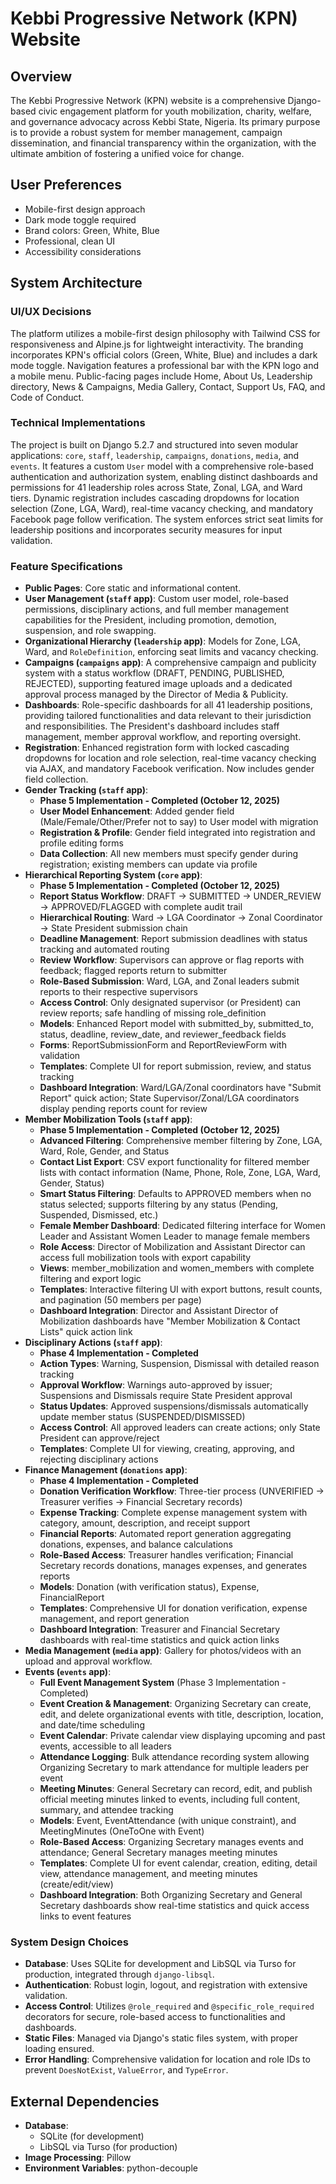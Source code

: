 # Kebbi Progressive Network (KPN) Website

## Overview
The Kebbi Progressive Network (KPN) website is a comprehensive Django-based civic engagement platform for youth mobilization, charity, welfare, and governance advocacy across Kebbi State, Nigeria. Its primary purpose is to provide a robust system for member management, campaign dissemination, and financial transparency within the organization, with the ultimate ambition of fostering a unified voice for change.

## User Preferences
- Mobile-first design approach
- Dark mode toggle required
- Brand colors: Green, White, Blue
- Professional, clean UI
- Accessibility considerations

## System Architecture

### UI/UX Decisions
The platform utilizes a mobile-first design philosophy with Tailwind CSS for responsiveness and Alpine.js for lightweight interactivity. The branding incorporates KPN's official colors (Green, White, Blue) and includes a dark mode toggle. Navigation features a professional bar with the KPN logo and a mobile menu. Public-facing pages include Home, About Us, Leadership directory, News & Campaigns, Media Gallery, Contact, Support Us, FAQ, and Code of Conduct.

### Technical Implementations
The project is built on Django 5.2.7 and structured into seven modular applications: `core`, `staff`, `leadership`, `campaigns`, `donations`, `media`, and `events`. It features a custom `User` model with a comprehensive role-based authentication and authorization system, enabling distinct dashboards and permissions for 41 leadership roles across State, Zonal, LGA, and Ward tiers. Dynamic registration includes cascading dropdowns for location selection (Zone, LGA, Ward), real-time vacancy checking, and mandatory Facebook page follow verification. The system enforces strict seat limits for leadership positions and incorporates security measures for input validation.

### Feature Specifications
- **Public Pages**: Core static and informational content.
- **User Management (`staff` app)**: Custom user model, role-based permissions, disciplinary actions, and full member management capabilities for the President, including promotion, demotion, suspension, and role swapping.
- **Organizational Hierarchy (`leadership` app)**: Models for Zone, LGA, Ward, and `RoleDefinition`, enforcing seat limits and vacancy checking.
- **Campaigns (`campaigns` app)**: A comprehensive campaign and publicity system with a status workflow (DRAFT, PENDING, PUBLISHED, REJECTED), supporting featured image uploads and a dedicated approval process managed by the Director of Media & Publicity.
- **Dashboards**: Role-specific dashboards for all 41 leadership positions, providing tailored functionalities and data relevant to their jurisdiction and responsibilities. The President's dashboard includes staff management, member approval workflow, and reporting oversight.
- **Registration**: Enhanced registration form with locked cascading dropdowns for location and role selection, real-time vacancy checking via AJAX, and mandatory Facebook verification. Now includes gender field collection.
- **Gender Tracking (`staff` app)**:
  - **Phase 5 Implementation - Completed (October 12, 2025)**
  - **User Model Enhancement**: Added gender field (Male/Female/Other/Prefer not to say) to User model with migration
  - **Registration & Profile**: Gender field integrated into registration and profile editing forms
  - **Data Collection**: All new members must specify gender during registration; existing members can update via profile
- **Hierarchical Reporting System (`core` app)**:
  - **Phase 5 Implementation - Completed (October 12, 2025)**
  - **Report Status Workflow**: DRAFT → SUBMITTED → UNDER_REVIEW → APPROVED/FLAGGED with complete audit trail
  - **Hierarchical Routing**: Ward → LGA Coordinator → Zonal Coordinator → State President submission chain
  - **Deadline Management**: Report submission deadlines with status tracking and automated routing
  - **Review Workflow**: Supervisors can approve or flag reports with feedback; flagged reports return to submitter
  - **Role-Based Submission**: Ward, LGA, and Zonal leaders submit reports to their respective supervisors
  - **Access Control**: Only designated supervisor (or President) can review reports; safe handling of missing role_definition
  - **Models**: Enhanced Report model with submitted_by, submitted_to, status, deadline, review_date, and reviewer_feedback fields
  - **Forms**: ReportSubmissionForm and ReportReviewForm with validation
  - **Templates**: Complete UI for report submission, review, and status tracking
  - **Dashboard Integration**: Ward/LGA/Zonal coordinators have "Submit Report" quick action; State Supervisor/Zonal/LGA coordinators display pending reports count for review
- **Member Mobilization Tools (`staff` app)**:
  - **Phase 5 Implementation - Completed (October 12, 2025)**
  - **Advanced Filtering**: Comprehensive member filtering by Zone, LGA, Ward, Role, Gender, and Status
  - **Contact List Export**: CSV export functionality for filtered member lists with contact information (Name, Phone, Role, Zone, LGA, Ward, Gender, Status)
  - **Smart Status Filtering**: Defaults to APPROVED members when no status selected; supports filtering by any status (Pending, Suspended, Dismissed, etc.)
  - **Female Member Dashboard**: Dedicated filtering interface for Women Leader and Assistant Women Leader to manage female members
  - **Role Access**: Director of Mobilization and Assistant Director can access full mobilization tools with export capability
  - **Views**: member_mobilization and women_members with complete filtering and export logic
  - **Templates**: Interactive filtering UI with export buttons, result counts, and pagination (50 members per page)
  - **Dashboard Integration**: Director and Assistant Director of Mobilization dashboards have "Member Mobilization & Contact Lists" quick action link
- **Disciplinary Actions (`staff` app)**: 
  - **Phase 4 Implementation - Completed**
  - **Action Types**: Warning, Suspension, Dismissal with detailed reason tracking
  - **Approval Workflow**: Warnings auto-approved by issuer; Suspensions and Dismissals require State President approval
  - **Status Updates**: Approved suspensions/dismissals automatically update member status (SUSPENDED/DISMISSED)
  - **Access Control**: All approved leaders can create actions; only State President can approve/reject
  - **Templates**: Complete UI for viewing, creating, approving, and rejecting disciplinary actions
- **Finance Management (`donations` app)**: 
  - **Phase 4 Implementation - Completed**
  - **Donation Verification Workflow**: Three-tier process (UNVERIFIED → Treasurer verifies → Financial Secretary records)
  - **Expense Tracking**: Complete expense management system with category, amount, description, and receipt support
  - **Financial Reports**: Automated report generation aggregating donations, expenses, and balance calculations
  - **Role-Based Access**: Treasurer handles verification; Financial Secretary records donations, manages expenses, and generates reports
  - **Models**: Donation (with verification status), Expense, FinancialReport
  - **Templates**: Comprehensive UI for donation verification, expense management, and report generation
  - **Dashboard Integration**: Treasurer and Financial Secretary dashboards with real-time statistics and quick action links
- **Media Management (`media` app)**: Gallery for photos/videos with an upload and approval workflow.
- **Events (`events` app)**: 
  - **Full Event Management System** (Phase 3 Implementation - Completed)
  - **Event Creation & Management**: Organizing Secretary can create, edit, and delete organizational events with title, description, location, and date/time scheduling
  - **Event Calendar**: Private calendar view displaying upcoming and past events, accessible to all leaders
  - **Attendance Logging**: Bulk attendance recording system allowing Organizing Secretary to mark attendance for multiple leaders per event
  - **Meeting Minutes**: General Secretary can record, edit, and publish official meeting minutes linked to events, including full content, summary, and attendee tracking
  - **Models**: Event, EventAttendance (with unique constraint), and MeetingMinutes (OneToOne with Event)
  - **Role-Based Access**: Organizing Secretary manages events and attendance; General Secretary manages meeting minutes
  - **Templates**: Complete UI for event calendar, creation, editing, detail view, attendance management, and meeting minutes (create/edit/view)
  - **Dashboard Integration**: Both Organizing Secretary and General Secretary dashboards show real-time statistics and quick access links to event features

### System Design Choices
- **Database**: Uses SQLite for development and LibSQL via Turso for production, integrated through `django-libsql`.
- **Authentication**: Robust login, logout, and registration with extensive validation.
- **Access Control**: Utilizes `@role_required` and `@specific_role_required` decorators for secure, role-based access to functionalities and dashboards.
- **Static Files**: Managed via Django's static files system, with proper loading ensured.
- **Error Handling**: Comprehensive validation for location and role IDs to prevent `DoesNotExist`, `ValueError`, and `TypeError`.

## External Dependencies
- **Database**:
    - SQLite (for development)
    - LibSQL via Turso (for production)
- **Image Processing**: Pillow
- **Environment Variables**: python-decouple